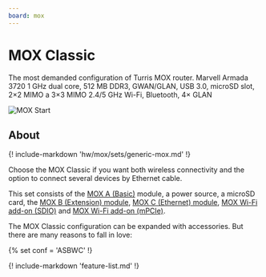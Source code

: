 ```yaml
---
board: mox
---
```

# MOX Classic

The most demanded configuration of Turris MOX router. Marvell Armada 3720 1 GHz
dual core, 512 MB DDR3, GWAN/GLAN, USB 3.0, microSD slot, 2×2 MIMO a 3×3 MIMO
2.4/5 GHz Wi-Fi, Bluetooth, 4× GLAN

![MOX Start](classic.jpg)

## About

{! include-markdown 'hw/mox/sets/generic-mox.md' !}

Choose the MOX Classic if you want both wireless connectivity and the option to
connect several devices by Ethernet cable.

This set consists of the [MOX A (Basic)](../modules/a.md) module, a power
source, a microSD card, the [MOX B (Extension) module](../modules/b.md), [MOX C
(Ethernet) module](../modules/c.md), [MOX Wi-Fi add-on
(SDIO)](../addons.md#wi-fi-sdio) and [MOX Wi-Fi add-on
(mPCIe)](../addons.md#wi-fi-mpcie).

The MOX Classic configuration can be expanded with accessories. But there are
many reasons to fall in love:

{% set conf = 'ASBWC' !}

{! include-markdown 'feature-list.md' !}
